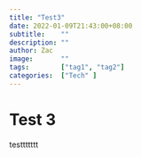 ```yaml
---
title: "Test3"
date: 2022-01-09T21:43:00+08:00
subtitle:    ""
description: ""
author: Zac
image:       ""
tags:        ["tag1", "tag2"]
categories:  ["Tech" ]
---
```


# Test 3

testtttttt
